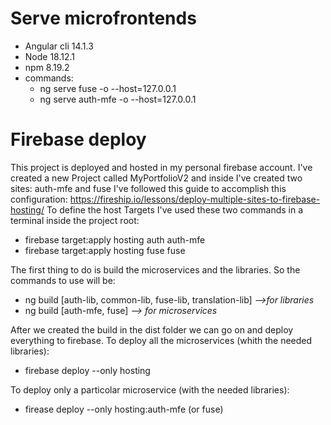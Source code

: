 # Serve microfrontends
 - Angular cli 14.1.3
 - Node 18.12.1
 - npm 8.19.2
 - commands:
    - ng serve fuse -o --host=127.0.0.1
    - ng serve auth-mfe -o --host=127.0.0.1

# Firebase deploy
This project is deployed and hosted in my personal firebase account.
I've created a new Project called MyPortfolioV2 and inside I've created two sites: auth-mfe and fuse
I've followed this guide to accomplish this configuration: https://fireship.io/lessons/deploy-multiple-sites-to-firebase-hosting/
To define the host Targets I've used these two commands in a terminal inside the project root:
 - firebase target:apply hosting  auth auth-mfe
 - firebase target:apply hosting  fuse fuse

The first thing to do is build the microservices and the libraries. So the commands to use will be:

 - ng build [auth-lib, common-lib, fuse-lib, translation-lib] *-->for libraries*
 - ng build [auth-mfe, fuse] *--> for microservices*

After we created the build in the dist folder we can go on and deploy everything to firebase.
To deploy all the microservices (whith the needed libraries):

 - firebase deploy --only hosting

To deploy only a particolar microservice (with the needed libraries):

 - firease deploy --only hosting:auth-mfe (or fuse)
